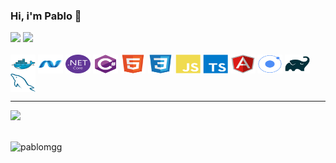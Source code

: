 ### Hi, i'm Pablo 👋
<div> 
  <img height="180em" src="https://github-readme-stats.vercel.app/api/top-langs/?username=pablomgg&theme=maroongold" />
  <img height="180em" src="https://github-readme-stats.vercel.app/api?username=pablomgg&theme=maroongold&show_icons=true" /> 
</div>  
<div style="display: inline_block"><br>
  <img align="center" alt="pablomgg-Docker" height="30" width="40" src="https://raw.githubusercontent.com/devicons/devicon/master/icons/docker/docker-original.svg"> 
  <img align="center" alt="pablomgg-Dot-net" height="30" width="40" src="https://raw.githubusercontent.com/devicons/devicon/master/icons/dot-net/dot-net-original.svg"> 
  <img align="center" alt="pablomgg-Dotnetcore" height="30" width="40" src="https://raw.githubusercontent.com/devicons/devicon/master/icons/dotnetcore/dotnetcore-original.svg">
  <img align="center" alt="pablomgg-Csharp" height="30" width="40" src="https://raw.githubusercontent.com/devicons/devicon/master/icons/csharp/csharp-original.svg">
  <img align="center" alt="pablomgg-HTML" height="30" width="40" src="https://raw.githubusercontent.com/devicons/devicon/master/icons/html5/html5-original.svg">
  <img align="center" alt="pablomgg-CSS" height="30" width="40" src="https://raw.githubusercontent.com/devicons/devicon/master/icons/css3/css3-original.svg">  
  <img align="center" alt="pablomgg-Js" height="30" width="40" src="https://raw.githubusercontent.com/devicons/devicon/master/icons/javascript/javascript-plain.svg">
  <img align="center" alt="pablomgg-Ts" height="30" width="40" src="https://raw.githubusercontent.com/devicons/devicon/master/icons/typescript/typescript-plain.svg">
  <img align="center" alt="pablomgg-Angularjs" height="30" width="40" src="https://raw.githubusercontent.com/devicons/devicon/master/icons/angularjs/angularjs-original.svg">
  <img align="center" alt="pablomgg-Ionic" height="30" width="40" src="https://raw.githubusercontent.com/devicons/devicon/master/icons/ionic/ionic-original.svg">
  <img align="center" alt="pablomgg-Gradle" height="30" width="40" src="https://raw.githubusercontent.com/devicons/devicon/master/icons/gradle/gradle-plain.svg"> 
  <img align="center" alt="pablomgg-Mysql" height="30" width="40" src="https://raw.githubusercontent.com/devicons/devicon/master/icons/mysql/mysql-original.svg">  
</div>

---

<div>
  <a href="https://www.linkedin.com/in/pablo-m-gracioli/" target="_blank"><img src="https://img.shields.io/badge/-LinkedIn-%230077B5?style=for-the-badge&logo=linkedin&logoColor=white"></a> 
</div>
</br>
<p align="left"><img src="https://komarev.com/ghpvc/?username=pablomgg" alt="pablomgg"/></p>
